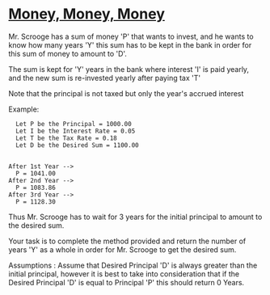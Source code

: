 # [Money, Money, Money](https://www.codewars.com/kata/money-money-money "https://www.codewars.com/kata/563f037412e5ada593000114")

Mr. Scrooge has a sum of money 'P' that wants to invest, and he wants to know how many years 'Y' this sum has to be kept in the bank in order for this sum of money to amount to 'D'.

The sum is kept for 'Y' years in the bank where interest 'I' is paid yearly, and the new sum is re-invested yearly after paying tax 'T'

Note that the principal is not taxed but only the year's accrued interest

Example:

      Let P be the Principal = 1000.00      
      Let I be the Interest Rate = 0.05      
      Let T be the Tax Rate = 0.18      
      Let D be the Desired Sum = 1100.00


    After 1st Year -->
      P = 1041.00
    After 2nd Year -->
      P = 1083.86
    After 3rd Year -->
      P = 1128.30
  
Thus Mr. Scrooge has to wait for 3 years for the initial principal to amount to the desired sum.
 
Your task is to complete the method provided and return the number of years 'Y' as a whole in order for Mr. Scrooge to get the desired sum.  

Assumptions : Assume that Desired Principal 'D' is always greater than the initial principal, however it is best to take into consideration that if the Desired Principal 'D' is equal to Principal 'P' this should return 0 Years.